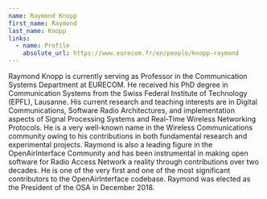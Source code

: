 ```yaml
---
name: Raymond Knopp
first_name: Raymond
last_name: Knopp
links:
  - name: Profile
    absolute_url: https://www.eurecom.fr/en/people/knopp-raymond
---
```


Raymond Knopp is currently serving as Professor in the Communication Systems Department at EURECOM. He received his PhD degree in Communication Systems from the Swiss Federal Institute of Technology (EPFL), Lausanne. His current research and teaching interests are in Digital Communications, Software Radio Architectures, and implementation aspects of Signal Processing Systems and Real-Time Wireless Networking Protocols. He is a very well-known name in the Wireless Communications community owing to his contributions in both fundamental research and experimental projects. Raymond is also a leading figure in the OpenAirInterface Community and has been instrumental in making open software for Radio Access Network a reality through contributions over two decades. He is one of the very first and one of the most significant contributors to the OpenAirInterface codebase. Raymond was elected as the President of the OSA in December 2018.
